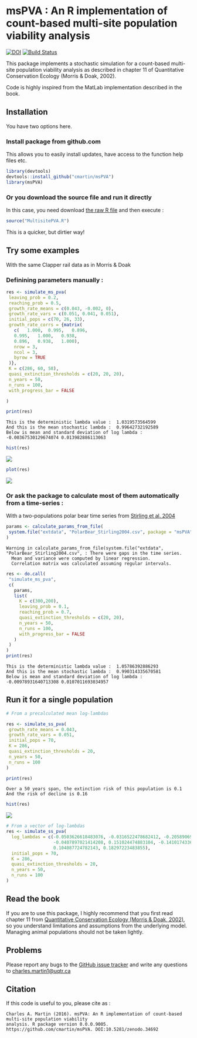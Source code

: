 # msPVA : An R implementation of count-based multi-site population viability analysis
[![DOI](https://zenodo.org/badge/19481/cmartin/msPVA.svg)](https://zenodo.org/badge/latestdoi/19481/cmartin/msPVA)
[![Build Status](https://travis-ci.org/cmartin/msPVA.svg?branch=master)](https://travis-ci.org/cmartin/msPVA)

This package implements a stochastic simulation for a count-based multi-site population viability analysis as described in chapter 11 of Quantitative Conservation Ecology (Morris & Doak, 2002).

Code is highly inspired from the MatLab implementation described in the book.

## Installation
You have two options here.

### Install package from github.com
This allows you to easily install updates, have access to the function help files etc.

```r
library(devtools)
devtools::install_github("cmartin/msPVA")
library(msPVA)
```

### Or you download the source file and run it directly
In this case, you need download [the raw R file](https://raw.githubusercontent.com/cmartin/msPVA/master/R/MultisitePVA.R)
and then execute : 

```r
source("MultisitePVA.R")
```
This is a quicker, but dirtier way!

## Try some examples

With the same Clapper rail data as in Morris & Doak

### Definining parameters manually : 


```r
res <- simulate_ms_pva(
 leaving_prob = 0.2,
 reaching_prob = 0.5,
 growth_rate_means = c(0.043, -0.002, 0),
 growth_rate_vars = c(0.051, 0.041, 0.051),
 initial_pops = c(70, 26, 33),
 growth_rate_corrs = {matrix(
   c(	1.000,	0.995,   0.896,
   0.995,	1.000,   0.938,
   0.896,	0.938,   1.000),
   nrow = 3,
   ncol = 3,
   byrow = TRUE
 )},
 K = c(286, 60, 58),
 quasi_extinction_thresholds = c(20, 20, 20),
 n_years = 50,
 n_runs = 100,
 with_progress_bar = FALSE

)

print(res)
```

```
This is the deterministic lambda value :  1.0319573564599
And this is the mean stochastic lambda :  0.99642732192589
Below is mean and standard deviation of log lambda :
-0.00367530129674074 0.013982886113063
```

```r
hist(res)
```

![](README_files/figure-html/msExample-1.png) 

```r
plot(res)
```

![](README_files/figure-html/msExample-2.png) 

### Or ask the package to calculate most of them automatically from a time-series : 
With a two-populations polar bear time series from [Stirling et al. 2004](http://arctic.journalhosting.ucalgary.ca/arctic/index.php/arctic/article/view/479/509)

```r
params <- calculate_params_from_file(
 system.file("extdata", "PolarBear_Stirling2004.csv", package = "msPVA")
)
```

```
Warning in calculate_params_from_file(system.file("extdata", "PolarBear_Stirling2004.csv", : There were gaps in the time series.
  Mean and variance were computed by linear regression.
  Correlation matrix was calculated assuming regular intervals.
```

```r
res <- do.call(
 "simulate_ms_pva",
 c(
   params,
   list(
     K = c(300,200),
     leaving_prob = 0.1,
     reaching_prob = 0.7,
     quasi_extinction_thresholds = c(20, 20),
     n_years = 50,
     n_runs = 100,
     with_progress_bar = FALSE
   )
 )
)
print(res)
```

```
This is the deterministic lambda value :  1.05786392886293
And this is the mean stochastic lambda :  0.990314335670581
Below is mean and standard deviation of log lambda :
-0.00978931640713308 0.0107011693034957
```

## Run it for a single population

```r
# From a precalculated mean log-lambdas

res <- simulate_ss_pva(
 growth_rate_means = 0.043,
 growth_rate_vars = 0.051,
 initial_pops = 70,
 K = 286,
 quasi_extinction_thresholds = 20,
 n_years = 50,
 n_runs = 100
)

print(res)
```

```
Over a 50 years span, the extinction risk of this population is 0.1
And the risk of decline is 0.16
```

```r
hist(res)
```

![](README_files/figure-html/ssExample-1.png) 

```r
# From a vector of log-lambdas
res <- simulate_ss_pva(
  log_lambdas = c(-0.0503626618483076, -0.0316522478682412, -0.205890697055539,
                  -0.0407897021414208, 0.151024474883104, -0.141017433696716, 0.105149579850484,
                  0.104087724782143, 0.18297223483855),
  initial_pops = 70,
  K = 286,
  quasi_extinction_thresholds = 20,
  n_years = 50,
  n_runs = 100
)
```

## Read the book
If you are to use this package, I highly recommend that you first read chapter 11 from [Quantitative Conservation Ecology (Morris & Doak, 2002)](http://www.sinauer.com/quantitative-conservation-biology-theory-and-practice-of-population-viability-analysis.html), so you understand limitations and assumptions from the underlying model. Managing animal populations should not be taken lightly.

## Problems
Please report any bugs to the [GitHub issue tracker](https://github.com/cmartin/msPVA/issues) and write any questions to <charles.martin1@uqtr.ca>

## Citation
If this code is useful to you, please cite as : 


```
Charles A. Martin (2016). msPVA: An R implementation of count-based multi-site population viability
analysis. R package version 0.0.0.9005. https://github.com/cmartin/msPVA. DOI:10.5281/zenodo.34692
```
